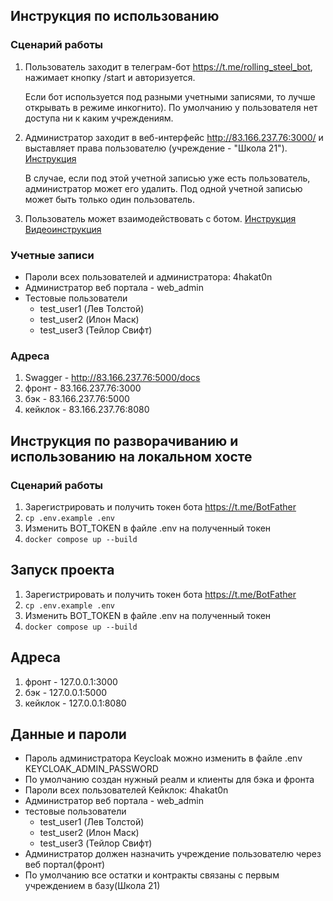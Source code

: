 ## Инструкция по использованию
### Сценарий работы
1. Пользователь заходит в телеграм-бот https://t.me/rolling_steel_bot, нажимает кнопку /start и авторизуется. 

   Если бот используется под разными учетными записями, то лучше открывать в режиме инкогнито). По умолчанию у пользователя нет доступа ни к каким учреждениям.
3. Администратор заходит в веб-интерфейс http://83.166.237.76:3000/ и выставляет права пользователю (учреждение - "Школа 21"). [Инструкция](https://docs.yandex.ru/docs/view?url=ya-disk-public%3A%2F%2FtAddGDpLRg2G229CGaJGA3bh0%2FLdRgivkNq9cBAP9%2BXJs7dtwHXKTJECqkIBeFJMq%2FJ6bpmRyOJonT3VoXnDag%3D%3D%3A%2F%D0%A0%D1%83%D0%BA%D0%BE%D0%B2%D0%BE%D0%B4%D1%81%D1%82%D0%B2%D0%BE%20%D0%BF%D0%BE%D0%BB%D1%8C%D0%B7%D0%BE%D0%B2%D0%B0%D1%82%D0%B5%D0%BB%D1%8F%20%D0%90%D0%B4%D0%BC%D0%B8%D0%BD%20%D0%9F%D0%B0%D0%BD%D0%B5%D0%BB%D1%8C.docx&name=%D0%A0%D1%83%D0%BA%D0%BE%D0%B2%D0%BE%D0%B4%D1%81%D1%82%D0%B2%D0%BE%20%D0%BF%D0%BE%D0%BB%D1%8C%D0%B7%D0%BE%D0%B2%D0%B0%D1%82%D0%B5%D0%BB%D1%8F%20%D0%90%D0%B4%D0%BC%D0%B8%D0%BD%20%D0%9F%D0%B0%D0%BD%D0%B5%D0%BB%D1%8C.docx&nosw=1)

   В случае, если под этой учетной записью уже есть пользователь, администратор может его удалить. Под одной учетной записью может быть только один пользователь.
4. Пользователь может взаимодействовать с ботом. [Инструкция](https://docs.yandex.ru/docs/view?url=ya-disk-ublic%3A%2F%2FtAddGDpLRg2G229CGaJGA3bh0%2FLdRgivkNq9cBAP9%2BXJs7dtwHXKTJECqkIBeFJMq%2FJ6bpmRyOJonT3VoXnDag%3D%3D%3A%2F%D0%BE%D0%BF%D0%B8%D1%81%D0%B0%D0%BD%D0%B8%D0%B5_%D1%80%D0%B0%D0%B1%D0%BE%D1%82%D1%8B_%D0%B1%D0%BE%D1%82%D0%B0.docx&name=%D0%BE%D0%BF%D0%B8%D1%81%D0%B0%D0%BD%D0%B8%D0%B5_%D1%80%D0%B0%D0%B1%D0%BE%D1%82%D1%8B_%D0%B1%D0%BE%D1%82%D0%B0.docx) [Видеоинструкция](https://disk.yandex.ru/d/WJHebNgl5l7s4A/%D0%98%D1%81%D0%BF%D0%BE%D0%BB%D1%8C%D0%B7%D0%BE%D0%B2%D0%B0%D0%BD%D0%B8%D0%B5%20%D1%81%D0%B5%D1%80%D0%B2%D0%B8%D1%81%D0%B0.mp4)

### Учетные записи
- Пароли всех пользователей и администратора: 4hakat0n
- Администратор веб портала - web_admin
- Тестовые пользователи 
    - test_user1 (Лев Толстой)
    - test_user2 (Илон Маск)
    - test_user3 (Тейлор Свифт)
 
### Адреса 
1. Swagger - http://83.166.237.76:5000/docs
2. фронт - 83.166.237.76:3000
3. бэк - 83.166.237.76:5000
4. кейклок - 83.166.237.76:8080

## Инструкция по разворачиванию и использованию на локальном хосте
### Сценарий работы
1. Зарегистрировать и получить токен бота https://t.me/BotFather
2. ```cp .env.example .env```
3. Изменить BOT_TOKEN в файле .env на полученный токен
4. ```docker compose up --build```

## Запуск проекта
1. Зарегистрировать и получить токен бота https://t.me/BotFather
2. ```cp .env.example .env```
3. Изменить BOT_TOKEN в файле .env на полученный токен
4. ```docker compose up --build```

## Адреса 
1. фронт - 127.0.0.1:3000
2. бэк - 127.0.0.1:5000
3. кейклок - 127.0.0.1:8080

## Данные и пароли
- Пароль администратора Keycloak можно изменить в файле .env KEYCLOAK_ADMIN_PASSWORD
- По умолчанию создан нужный реалм и клиенты для бэка и фронта
- Пароли всех пользователей Кейклок: 4hakat0n
- Администратор веб портала - web_admin
- тестовые пользователи 
    - test_user1 (Лев Толстой)
    - test_user2 (Илон Маск)
    - test_user3 (Тейлор Свифт)
- Администратор должен назначить учреждение пользователю через веб портал(фронт)
- По умолчанию все остатки и контракты связаны с первым учреждением в базу(Школа 21)   
